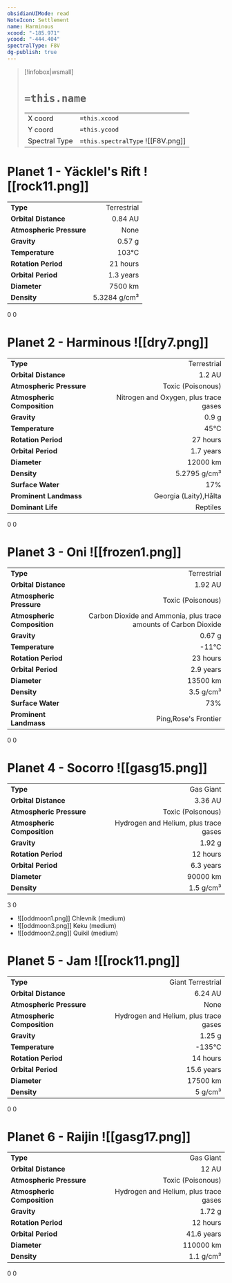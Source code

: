 ```yaml
---
obsidianUIMode: read
NoteIcon: Settlement
name: Harminous
xcood: "-185.971"
ycood: "-444.404"
spectralType: F8V
dg-publish: true
---
```

> [!infobox|wsmall]
> # `=this.name`
> | | |
> | - | - |
> | X coord | `=this.xcood` |
> | Y coord| `=this.ycood` |
> | Spectral Type | `=this.spectralType` ![[F8V.png]] |

# Planet 1 - Yäcklel's Rift ![[rock11.png]]
|                             |                           |
| --------------------------- | -------------------------:|
| **Type**                    |             Terrestrial |
| **Orbital Distance**        |   0.84 AU |
| **Atmospheric Pressure**    |       None |
| **Gravity**                 |        0.57 g |
| **Temperature**             |    103°C |
| **Rotation Period**         |  21 hours |
| **Orbital Period** | 1.3 years |
| **Diameter**                |      7500 km | 
| **Density**                 |    5.3284 g/cm³ |



0
0



# Planet 2 - Harminous ![[dry7.png]]
|                             |                           |
| --------------------------- | -------------------------:|
| **Type**                    |             Terrestrial |
| **Orbital Distance**        |   1.2 AU |
| **Atmospheric Pressure**    |       Toxic (Poisonous) |
| **Atmospheric Composition** |      Nitrogen and Oxygen, plus trace gases |
| **Gravity**                 |        0.9 g |
| **Temperature**             |    45°C |
| **Rotation Period**         |  27 hours |
| **Orbital Period** | 1.7 years |
| **Diameter**                |      12000 km | 
| **Density**                 |    5.2795 g/cm³ |
| **Surface Water**           |           17% | 
| **Prominent Landmass**      |         Georgia (Laity),Hålta | 
| **Dominant Life**           |         Reptiles |



0
0



# Planet 3 - Oni ![[frozen1.png]]
|                             |                           |
| --------------------------- | -------------------------:|
| **Type**                    |             Terrestrial |
| **Orbital Distance**        |   1.92 AU |
| **Atmospheric Pressure**    |       Toxic (Poisonous) |
| **Atmospheric Composition** |      Carbon Dioxide and Ammonia, plus trace amounts of Carbon Dioxide |
| **Gravity**                 |        0.67 g |
| **Temperature**             |    -11°C |
| **Rotation Period**         |  23 hours |
| **Orbital Period** | 2.9 years |
| **Diameter**                |      13500 km | 
| **Density**                 |    3.5 g/cm³ |
| **Surface Water**           |           73% | 
| **Prominent Landmass**      |         Ping,Rose's Frontier | 



0
0



# Planet 4 - Socorro ![[gasg15.png]]
|                             |                           |
| --------------------------- | -------------------------:|
| **Type**                    |             Gas Giant |
| **Orbital Distance**        |   3.36 AU |
| **Atmospheric Pressure**    |       Toxic (Poisonous) |
| **Atmospheric Composition** |      Hydrogen and Helium, plus trace gases |
| **Gravity**                 |        1.92 g |
| **Rotation Period**         |  12 hours |
| **Orbital Period** | 6.3 years |
| **Diameter**                |      90000 km | 
| **Density**                 |    1.5 g/cm³ |



3
0

- ![[oddmoon1.png]] Chlevnik (medium)
- ![[oddmoon3.png]] Keku (medium)
- ![[oddmoon2.png]] Quikil (medium)


# Planet 5 - Jam ![[rock11.png]]
|                             |                           |
| --------------------------- | -------------------------:|
| **Type**                    |             Giant Terrestrial |
| **Orbital Distance**        |   6.24 AU |
| **Atmospheric Pressure**    |       None |
| **Atmospheric Composition** |      Hydrogen and Helium, plus trace gases |
| **Gravity**                 |        1.25 g |
| **Temperature**             |    -135°C |
| **Rotation Period**         |  14 hours |
| **Orbital Period** | 15.6 years |
| **Diameter**                |      17500 km | 
| **Density**                 |    5 g/cm³ |



0
0



# Planet 6 - Raijin ![[gasg17.png]]
|                             |                           |
| --------------------------- | -------------------------:|
| **Type**                    |             Gas Giant |
| **Orbital Distance**        |   12 AU |
| **Atmospheric Pressure**    |       Toxic (Poisonous) |
| **Atmospheric Composition** |      Hydrogen and Helium, plus trace gases |
| **Gravity**                 |        1.72 g |
| **Rotation Period**         |  12 hours |
| **Orbital Period** | 41.6 years |
| **Diameter**                |      110000 km | 
| **Density**                 |    1.1 g/cm³ |



0
0



